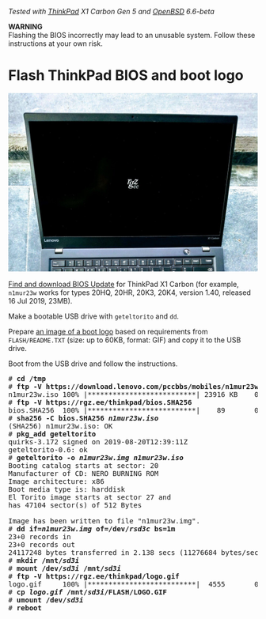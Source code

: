 _Tested with [ThinkPad](/thinkpad/) X1 Carbon Gen 5 and [OpenBSD](/openbsd/) 6.6-beta_

**WARNING**<br>
Flashing the BIOS incorrectly may lead to an unusable system. Follow these instructions at your own risk.

# Flash ThinkPad BIOS and boot logo

![boot logo](logo.jpeg)

[Find and download BIOS Update](https://pcsupport.lenovo.com/us/en) for ThinkPad X1 Carbon (for example, `n1mur23w` works for types 20HQ, 20HR, 20K3,
20K4, version 1.40, released 16 Jul 2019, 23MB).

Make a bootable USB drive with `geteltorito` and `dd`.

Prepare [an image of a boot logo](logo.gif) based on requirements from
`FLASH/README.TXT` (size: up to 60KB, format: GIF) and copy it to the
USB drive.

Boot from the USB drive and follow the instructions.

<pre>
# <b>cd /tmp</b>
# <b>ftp -V https://download.lenovo.com/pccbbs/mobiles/n1mur23w.iso</b>
n1mur23w.iso 100% |**************************| 23916 KB    00:09
# <b>ftp -V https://rgz.ee/thinkpad/bios.SHA256</b>
bios.SHA256  100% |**************************|    89       00:00
# <b>sha256 -C bios.SHA256 <em>n1mur23w.iso</em></b>
(SHA256) n1mur23w.iso: OK
# <b>pkg_add geteltorito</b>
quirks-3.172 signed on 2019-08-20T12:39:11Z
geteltorito-0.6: ok
# <b>geteltorito -o <em>n1mur23w.img</em> <em>n1mur23w.iso</em></b>
Booting catalog starts at sector: 20
Manufacturer of CD: NERO BURNING ROM
Image architecture: x86
Boot media type is: harddisk
El Torito image starts at sector 27 and
has 47104 sector(s) of 512 Bytes

Image has been written to file "n1mur23w.img".
# <b>dd if=<em>n1mur23w.img</em> of=/dev/<em>rsd3c</em> bs=1m</b>
23+0 records in
23+0 records out
24117248 bytes transferred in 2.138 secs (11276684 bytes/sec)
# <b>mkdir /mnt/<em>sd3i</em></b>
# <b>mount /dev/<em>sd3i</em> /mnt/<em>sd3i</em></b>
# <b>ftp -V https://rgz.ee/thinkpad/logo.gif</b>
logo.gif     100% |**************************|  4555       00:00
# <b>cp <em>logo.gif</em> /mnt/<em>sd3i</em>/FLASH/LOGO.GIF</b>
# <b>umount /dev/<em>sd3i</em></b>
# <b>reboot</b>
</pre>
